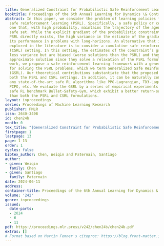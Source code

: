 ```yaml
---
title: Generalized Constraint for Probabilistic Safe Reinforcement Learning
booktitle: Proceedings of the 6th Annual Learning for Dynamics \& Control Conference
abstract: In this paper, we consider the problem of learning policies for probabilistic
  safe reinforcement learning (PSRL). Specifically, a safe policy or controller is
  one that, with high probability, maintains the trajectory of the agent in a given
  safe set. While the explicit gradient of the probabilistic constraint for solving
  PSRL directly exists, the high variance in the estimate of the gradient hinders
  its performance in problems with long-horizons. An alternative that is frequently
  explored in the literature is to consider a cumulative safe reinforcement learning
  (CSRL) setting. In this setting, the estimates of the constraint’s gradient have
  less variance but are biased (worse solutions than the PSRL) and they provide an
  approximate solution since they solve a relaxation of the PSRL formulation. In this
  work, we propose a safe reinforcement learning framework with a generalized constraint
  for solving the PSRL problems, which we term Generalized Safe Reinforcement Learning
  (GSRL). Our theoretical contributions substantiate that the proposed GSRL can recover
  both the PSRL and CSRL settings. In addition, it can be naturally combined with
  any state-of-the-art safe RL algorithms like PPO-Lagrangian, TD3-Lagrangian, CPO,
  PCPO, etc. We evaluate the GSRL by a series of empirical experiments in the well-known
  safe RL benchmark Bullet-Safety-Gym, which exhibit a better return-safety trade-off
  than both the PSRL and CSRL formulations.
layout: inproceedings
series: Proceedings of Machine Learning Research
publisher: PMLR
issn: 2640-3498
id: chen24b
month: 0
tex_title: "{Generalized Constraint for Probabilistic Safe Reinforcement Learning}"
firstpage: 1
lastpage: 13
page: 1-13
order: 1
cycles: false
bibtex_author: Chen, Weiqin and Paternain, Santiago
author:
- given: Weiqin
  family: Chen
- given: Santiago
  family: Paternain
date: 2024-06-11
address:
container-title: Proceedings of the 6th Annual Learning for Dynamics & Control Conference
volume: '242'
genre: inproceedings
issued:
  date-parts:
  - 2024
  - 6
  - 11
pdf: https://proceedings.mlr.press/v242/chen24b/chen24b.pdf
extras: []
# Format based on Martin Fenner's citeproc: https://blog.front-matter.io/posts/citeproc-yaml-for-bibliographies/
---
```

